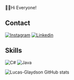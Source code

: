 👨‍💻Hi Everyone!

## Contact
[![Instagram](https://img.shields.io/badge/Instagram-E4405F?style=for-the-badge&logo=instagram&logoColor=white)](https://www.instagram.com/shh_luck)
[![Linkedin](https://img.shields.io/badge/LinkedIn-0077B5?style=for-the-badge&logo=linkedin&logoColor=white)](https://www.linkedin.com/in/lucas-glaydson-syc/)

## Skills
![C#](https://img.shields.io/badge/C%23-239120?style=for-the-badge&logo=c-sharp&logoColor=white)
![Java](https://img.shields.io/badge/Java-ED8B00?style=for-the-badge&logo=java&logoColor=white)


![Lucas-Glaydson GitHub stats](https://github-readme-stats.vercel.app/api?username=Lucas-Glaydson&show_icons=true&theme=radical&count_private=true)

